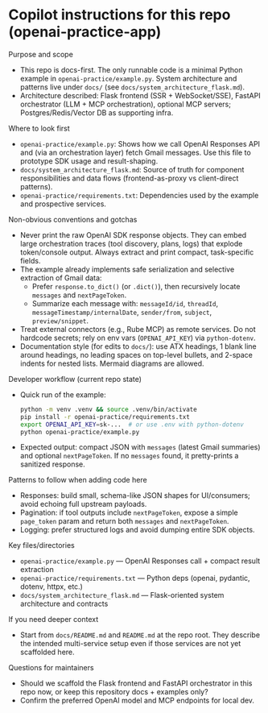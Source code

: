 # Copilot instructions for this repo (openai-practice-app)

Purpose and scope
- This repo is docs-first. The only runnable code is a minimal Python example in `openai-practice/example.py`. System architecture and patterns live under `docs/` (see `docs/system_architecture_flask.md`).
- Architecture described: Flask frontend (SSR + WebSocket/SSE), FastAPI orchestrator (LLM + MCP orchestration), optional MCP servers; Postgres/Redis/Vector DB as supporting infra.

Where to look first
- `openai-practice/example.py`: Shows how we call OpenAI Responses API and (via an orchestration layer) fetch Gmail messages. Use this file to prototype SDK usage and result-shaping.
- `docs/system_architecture_flask.md`: Source of truth for component responsibilities and data flows (frontend-as-proxy vs client-direct patterns).
- `openai-practice/requirements.txt`: Dependencies used by the example and prospective services.

Non-obvious conventions and gotchas
- Never print the raw OpenAI SDK response objects. They can embed large orchestration traces (tool discovery, plans, logs) that explode token/console output. Always extract and print compact, task-specific fields.
- The example already implements safe serialization and selective extraction of Gmail data:
  - Prefer `response.to_dict()` (or `.dict()`), then recursively locate `messages` and `nextPageToken`.
  - Summarize each message with: `messageId/id`, `threadId`, `messageTimestamp/internalDate`, `sender/from`, `subject`, `preview/snippet`.
- Treat external connectors (e.g., Rube MCP) as remote services. Do not hardcode secrets; rely on env vars (`OPENAI_API_KEY`) via `python-dotenv`.
- Documentation style (for edits to `docs/`): use ATX headings, 1 blank line around headings, no leading spaces on top-level bullets, and 2-space indents for nested lists. Mermaid diagrams are allowed.

Developer workflow (current repo state)
- Quick run of the example:
  ```bash
  python -m venv .venv && source .venv/bin/activate
  pip install -r openai-practice/requirements.txt
  export OPENAI_API_KEY=sk-...  # or use .env with python-dotenv
  python openai-practice/example.py
  ```
- Expected output: compact JSON with `messages` (latest Gmail summaries) and optional `nextPageToken`. If no `messages` found, it pretty-prints a sanitized response.

Patterns to follow when adding code here
- Responses: build small, schema-like JSON shapes for UI/consumers; avoid echoing full upstream payloads.
- Pagination: if tool outputs include `nextPageToken`, expose a simple `page_token` param and return both `messages` and `nextPageToken`.
- Logging: prefer structured logs and avoid dumping entire SDK objects.

Key files/directories
- `openai-practice/example.py` — OpenAI Responses call + compact result extraction
- `openai-practice/requirements.txt` — Python deps (openai, pydantic, dotenv, httpx, etc.)
- `docs/system_architecture_flask.md` — Flask-oriented system architecture and contracts

If you need deeper context
- Start from `docs/README.md` and `README.md` at the repo root. They describe the intended multi-service setup even if those services are not yet scaffolded here.

Questions for maintainers
- Should we scaffold the Flask frontend and FastAPI orchestrator in this repo now, or keep this repository docs + examples only?
- Confirm the preferred OpenAI model and MCP endpoints for local dev.
